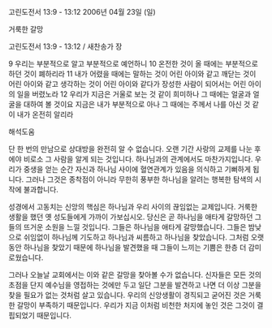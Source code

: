 고린도전서 13:9 - 13:12 
2006년 04월 23일 (일)

거룩한 갈망



고린도전서 13:9 - 13:12 / 새찬송가  장


9 우리는 부분적으로 알고 부분적으로 예언하니 10 온전한 것이 올 때에는 부분적으로 하던 것이 폐하리라 11 내가 어렸을 때에는 말하는 것이 어린 아이와 같고 깨닫는 것이 어린 아이와 같고 생각하는 것이 어린 아이와 같다가 장성한 사람이 되어서는 어린 아이의 일을 버렸노라 12 우리가 지금은 거울로 보는 것 같이 희미하나 그 때에는 얼굴과 얼굴을 대하여 볼 것이요 지금은 내가 부분적으로 아나 그 때에는 주께서 나를 아신 것 같이 내가 온전히 알리라

해석도움





단 한 번의 만남으로 상대방을 완전히 알 수 없습니다. 
오랜 기간 사랑의 교제를 나눈 후에야 비로소 그 사람을 알게 되는 것입니다. 
하나님과의 관계에서도 마찬가지입니다.
우리가 중생을 얻는 순간 자신과 하나님 사이에 혈연관계가 있음을 의식하고 기뻐하게 됩니다.
그러나 그것은 종착점이 아니라 무한히 풍부한 하나님을 알려는 
행복한 탐색의 시작에 불과합니다.

성경에서 고동치는 신앙의 핵심은 하나님과 우리 사이의 끊임없는 교제입니다.
거룩한 생활을 했던 옛 성도들에게 가까이 가보십시오.
당신은 곧 하나님을 애타게 갈망하던 그들의 뜨거운 소원을 느낄 것입니다.
그들은 하나님을 애타게 갈망했습니다. 
그들은 밤낮으로 쉬임없이 하나님께 기도하고 하나님과 씨름하고 하나님을 찾았습니다.
그처럼 오랫동안 하나님을 찾았기 때문에 하나님을 발견했을 때 
그들이 느끼는 기쁨은 한층 더 감미로웠습니다.

그러나 오늘날 교회에서는 이와 같은 갈망을 찾아볼 수가 없습니다.
신자들은 모든 것의 초점을 단지 예수님을 영접하는 것에만 두고 
일단 그분을 발견하고 나면 더 이상 그분을 찾을 필요가 없는 것처럼 살고 있습니다.
우리의 신앙생활이 경직되고 굳어진 것은 거룩한 갈망이 부족하기 때문입니다.
우리가 지금 이처럼 비천한 처지에 놓인 것은 그것이 결핍되었기 때문입니다.